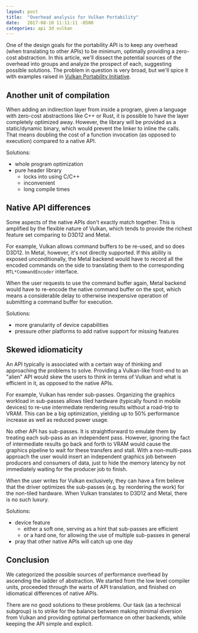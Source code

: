 ```yaml
---
layout: post
title:  "Overhead analysis for Vulkan Portability"
date:   2017-08-10 11:11:11 -0500
categories: api 3d vulkan
---
```


One of the design goals for the portability API is to keep any overhead (when translating to other APIs) to be minimum, optimally providing a zero-cost abstraction. In this article, we'll dissect the potential sources of the overhead into groups and analyze the prospect of each, suggesting possible solutions. The problem in question is very broad, but we'll spice it with examples raised in [Vulkan Portability Initiative](https://www.khronos.org/blog/khronos-announces-the-vulkan-portability-initiative).

## Another unit of compilation

When adding an indirection layer from inside a program, given a language with zero-cost abstractions like C++ or Rust, it is possible to have the layer completely optimized away. However, the library will be provided as a static/dynamic binary, which would prevent the linker to inline the calls. That means doubling the cost of a function invocation (as opposed to execution) compared to a native API.

Solutions:
* whole program optimization
* pure header library
  * locks into using C/C++
  * inconvenient
  * long compile times

## Native API differences

Some aspects of the native APIs don't exactly match together. This is amplified by the flexible nature of Vulkan, which tends to provide the richest feature set comparing to D3D12 and Metal.

For example, Vulkan allows command buffers to be re-used, and so does D3D12. In Metal, however, it's not directly supported. If this ability is exposed unconditionally, the Metal backend would have to record all the encoded commands on the side to translating them to the corresponding `MTL*CommandEncoder` interface. 

When the user requests to use the command buffer again, Metal backend would have to re-encode the native command buffer on the spot, which means a considerable delay to otherwise inexpensive operation of submitting a command buffer for execution.

Solutions:
* more granularity of device capabilities
* pressure other platforms to add native support for missing features

## Skewed idiomaticity

An API typically is associated with a certain way of thinking and approaching the problems to solve. Providing a Vulkan-like front-end to an "alien" API would skew the users to think in terms of Vulkan and what is efficient in it, as opposed to the native APIs.

For example, Vulkan has render sub-passes. Organizing the graphics workload in sub-passes allows tiled hardware (typically found in mobile devices) to re-use intermediate rendering results without a road-trip to VRAM. This can be a big optimization, yielding up to 50% performance increase as well as reduced power usage.

No other API has sub-passes. It is straightforward to emulate them by treating each sub-pass as an independent pass. However, ignoring the fact of intermediate results go back and forth to VRAM would cause the graphics pipeline to wait for these transfers and stall. With a non-multi-pass approach the user would insert an independent graphics job between producers and consumers of data, just to hide the memory latency by not immediately waiting for the producer job to finish.

When the user writes for Vulkan exclusively, they can have a firm believe that the driver optimizes the sub-passes (e.g. by reordering the work) for the non-tiled hardware. When Vulkan translates to D3D12 and Metal, there is no such luxury.

Solutions:
* device feature
  * either a soft one, serving as a hint that sub-passes are efficient
  * or a hard one, for allowing the use of multiple sub-passes in general
* pray that other native APIs will catch up one day

## Conclusion

We categorized the possible sources of performance overhead by ascending the ladder of abstraction. We started from the low level compiler units, proceeded through the warts of API translation, and finished on idiomatical differences of native APIs.

There are no good solutions to these problems. Our task (as a technical subgroup) is to strike for the balance between making minimal diversion from Vulkan and providing optimal performance on other backends, while keeping the API simple and explicit.
